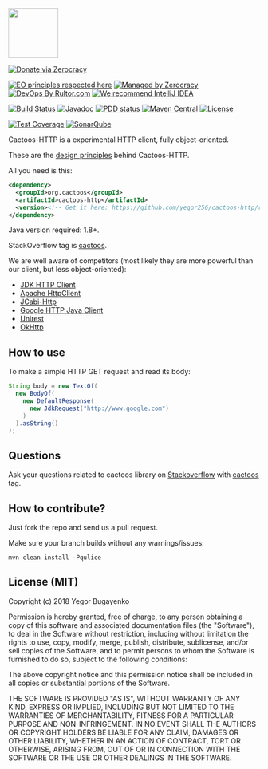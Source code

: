 <img src="http://cf.jare.io/?u=http%3A%2F%2Fwww.yegor256.com%2Fimages%2Fbooks%2Felegant-objects%2Fcactus.svg" height="100px" />

[![Donate via Zerocracy](https://www.0crat.com/contrib-badge/C63314D6Z.svg)](https://www.0crat.com/contrib/C63314D6Z)

[![EO principles respected here](http://www.elegantobjects.org/badge.svg)](http://www.elegantobjects.org)
[![Managed by Zerocracy](https://www.0crat.com/badge/C63314D6Z.svg)](https://www.0crat.com/p/C63314D6Z)
[![DevOps By Rultor.com](http://www.rultor.com/b/yegor256/cactoos-http)](http://www.rultor.com/p/yegor256/cactoos-http)
[![We recommend IntelliJ IDEA](http://www.elegantobjects.org/intellij-idea.svg)](https://www.jetbrains.com/idea/)

[![Build Status](https://travis-ci.org/yegor256/cactoos-http.svg?branch=master)](https://travis-ci.org/yegor256/cactoos-http)
[![Javadoc](http://www.javadoc.io/badge/org.cactoos/cactoos-http.svg)](http://www.javadoc.io/doc/org.cactoos/cactoos-http)
[![PDD status](http://www.0pdd.com/svg?name=yegor256/cactoos-http)](http://www.0pdd.com/p?name=yegor256/cactoos-http)
[![Maven Central](https://img.shields.io/maven-central/v/org.cactoos/cactoos-http.svg)](https://maven-badges.herokuapp.com/maven-central/org.cactoos/cactoos-http)
[![License](https://img.shields.io/badge/license-MIT-green.svg)](https://github.com/yegor256/cactoos-http/blob/master/LICENSE.txt)

[![Test Coverage](https://img.shields.io/codecov/c/github/yegor256/cactoos-http.svg)](https://codecov.io/github/yegor256/cactoos-http?branch=master)
[![SonarQube](https://img.shields.io/badge/sonar-ok-green.svg)](https://sonarcloud.io/dashboard?id=org.cactoos%3Acactoos-http)

Cactoos-HTTP is a experimental HTTP client, fully object-oriented.

These are the [design principles](http://www.elegantobjects.org#principles) behind Cactoos-HTTP.

All you need is this:

```xml
<dependency>
  <groupId>org.cactoos</groupId>
  <artifactId>cactoos-http</artifactId>
  <version><!-- Get it here: https://github.com/yegor256/cactoos-http/releases --></version>
</dependency>
```

Java version required: 1.8+.

StackOverflow tag is [cactoos](https://stackoverflow.com/questions/tagged/cactoos).

We are well aware of competitors
(most likely they are more powerful than our client, but less object-oriented):

  * [JDK HTTP Client](https://developer.oracle.com/java/jdk-http-client)
  * [Apache HttpClient](https://hc.apache.org/httpcomponents-client-ga/)
  * [JCabi-Http](http://http.jcabi.com)
  * [Google HTTP Java Client](https://github.com/google/google-http-java-client)
  * [Unirest](http://unirest.io/java.html)
  * [OkHttp](http://square.github.io/okhttp/)

## How to use

To make a simple HTTP GET request and read its body:

```java
String body = new TextOf(
  new BodyOf(
    new DefaultResponse(
      new JdkRequest("http://www.google.com")
    )
  ).asString()
);
```

## Questions

Ask your questions related to cactoos library on [Stackoverflow](https://stackoverflow.com/questions/ask) with [cactoos](https://stackoverflow.com/tags/cactoos/info) tag.

## How to contribute?

Just fork the repo and send us a pull request.

Make sure your branch builds without any warnings/issues:

```
mvn clean install -Pqulice
```

## License (MIT)

Copyright (c) 2018 Yegor Bugayenko

Permission is hereby granted, free of charge, to any person obtaining a copy
of this software and associated documentation files (the "Software"), to deal
in the Software without restriction, including without limitation the rights
to use, copy, modify, merge, publish, distribute, sublicense, and/or sell
copies of the Software, and to permit persons to whom the Software is
furnished to do so, subject to the following conditions:

The above copyright notice and this permission notice shall be included
in all copies or substantial portions of the Software.

THE SOFTWARE IS PROVIDED "AS IS", WITHOUT WARRANTY OF ANY KIND, EXPRESS OR
IMPLIED, INCLUDING BUT NOT LIMITED TO THE WARRANTIES OF MERCHANTABILITY,
FITNESS FOR A PARTICULAR PURPOSE AND NON-INFRINGEMENT. IN NO EVENT SHALL THE
AUTHORS OR COPYRIGHT HOLDERS BE LIABLE FOR ANY CLAIM, DAMAGES OR OTHER
LIABILITY, WHETHER IN AN ACTION OF CONTRACT, TORT OR OTHERWISE, ARISING FROM,
OUT OF OR IN CONNECTION WITH THE SOFTWARE OR THE USE OR OTHER DEALINGS IN THE
SOFTWARE.
